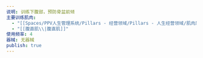 ```yaml
---
说明: 训练下腹部，预防骨盆前倾
主要训练肌肉:
  - "[[Spaces/PPV人生管理系统/Pillars - 经营领域/Pillars - 人生经营领域/肌肉库/核心肌群\\|核心肌群]]"
  - "[[腹直肌\\|腹直肌]]"
使用频率: 4
器械: 无器械
publish: true
---
```


